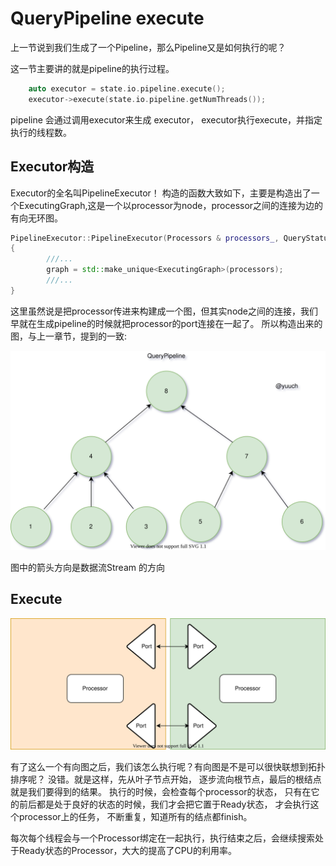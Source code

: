 # QueryPipeline execute

上一节说到我们生成了一个Pipeline，那么Pipeline又是如何执行的呢？

这一节主要讲的就是pipeline的执行过程。


```cpp
    auto executor = state.io.pipeline.execute();
    executor->execute(state.io.pipeline.getNumThreads());
```


pipeline 会通过调用executor来生成 executor， executor执行execute，并指定执行的线程数。

## Executor构造

Executor的全名叫PipelineExecutor！
构造的函数大致如下，主要是构造出了一个ExecutingGraph,这是一个以processor为node，processor之间的连接为边的有向无环图。
```cpp
PipelineExecutor::PipelineExecutor(Processors & processors_, QueryStatus * elem)
{
        ///...
        graph = std::make_unique<ExecutingGraph>(processors);
        ///...
}
```

这里虽然说是把processor传进来构建成一个图，但其实node之间的连接，我们早就在生成pipeline的时候就把processor的port连接在一起了。
所以构造出来的图，与上一章节，提到的一致:

![queryPipeline](imgs/QueryPipelineSimple.svg)

图中的箭头方向是数据流Stream 的方向


## Execute

![x](imgs/portProcessor.svg)

有了这么一个有向图之后，我们该怎么执行呢？有向图是不是可以很快联想到拓扑排序呢？
没错。就是这样，先从叶子节点开始，
逐步流向根节点，最后的根结点就是我们要得到的结果。
执行的时候，会检查每个processor的状态，
只有在它的前后都是处于良好的状态的时候，我们才会把它置于Ready状态，
才会执行这个processor上的任务，
不断重复，知道所有的结点都finish。

每次每个线程会与一个Processor绑定在一起执行，执行结束之后，会继续搜索处于Ready状态的Processor，大大的提高了CPU的利用率。

